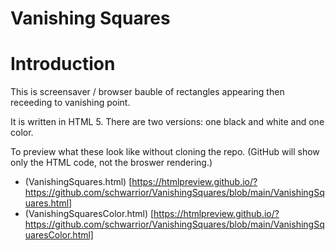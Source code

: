 # Vanishing Squares

# Introduction

This is screensaver / browser bauble of rectangles appearing then receeding to vanishing point.

It is written in HTML 5. There are two versions: one black and white and one color.

To preview what these look like without cloning the repo. (GitHub will show only the HTML code, not the broswer rendering.)
- (VanishingSquares.html) [https://htmlpreview.github.io/?https://github.com/schwarrior/VanishingSquares/blob/main/VanishingSquares.html]
- (VanishingSquaresColor.html) [https://htmlpreview.github.io/?https://github.com/schwarrior/VanishingSquares/blob/main/VanishingSquaresColor.html]





